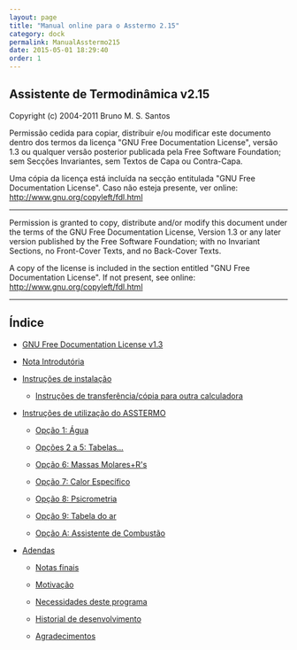 ```yaml
---
layout: page
title: "Manual online para o Asstermo 2.15"
category: dock
permalink: ManualAsstermo215
date: 2015-05-01 18:29:40
order: 1
---
```


## Assistente de Termodinâmica v2.15
Copyright (c) 2004-2011 Bruno M. S. Santos

Permissão cedida para copiar, distribuir e/ou modificar este documento dentro dos termos da licença "GNU Free Documentation License", versão 1.3 ou qualquer versão posterior publicada pela Free Software Foundation; sem Secções Invariantes, sem Textos de Capa ou Contra-Capa.

Uma cópia da licença está incluída na secção entitulada "GNU Free Documentation License". Caso não esteja presente, ver online: http://www.gnu.org/copyleft/fdl.html

---

Permission is granted to copy, distribute and/or modify this document under the terms of the GNU Free Documentation License, Version 1.3 or any later version published by the Free Software Foundation; with no Invariant Sections, no Front-Cover Texts, and no Back-Cover Texts.

A copy of the license is included in the section entitled "GNU Free Documentation License". If not present, see online: http://www.gnu.org/copyleft/fdl.html

---


## Índice


* [GNU Free Documentation License v1.3](/GFDL13)

* [Nota Introdutória](/ManualAsstermo215Intro)

* [Instruções de instalação](/ManualAsstermo215Instalar)

  * [Instruções de transferência/cópia para outra calculadora](/ManualAsstermo215Instalar#instrucoes-de-transferencia/copia-para-outra-calculadora)

* [Instruções de utilização do ASSTERMO](/ManualAsstermo215Utilizacao)

  * [Opção 1: Água](/ManualAsstermo215Agua)

  * [Opções 2 a 5: Tabelas...](/ManualAsstermo215OutrosFluidos)

  * [Opção 6: Massas Molares+R's](/ManualAsstermo215MassasMolares)

  * [Opção 7: Calor Específico](/ManualAsstermo215CalorEspecifico)

  * [Opção 8: Psicrometria](/ManualAsstermo215Psicrometria)

  * [Opção 9: Tabela do ar](/ManualAsstermo215Ar)

  * [Opção A: Assistente de Combustão](/ManualAsstermo215Combustao)

* [Adendas](/ManualAsstermo215Adenda)

  * [Notas finais](/ManualAsstermo215Adenda#notas-finais)

  * [Motivação](/ManualAsstermo215Adenda#motivacao)

  * [Necessidades deste programa](/ManualAsstermo215Adenda#necessidades-deste-programa)

  * [Historial de desenvolvimento](/ManualAsstermo215Adenda#historial-de-desenvolvimento)

  * [Agradecimentos](/ManualAsstermo215Adenda#agradecimentos)
